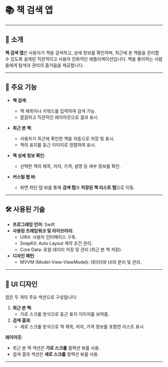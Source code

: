 # 📚 책 검색 앱

---

## 📖 소개
**책 검색 앱**은 사용자가 책을 검색하고, 상세 정보를 확인하며, 최근에 본 책들을 관리할 수 있도록 설계된 직관적이고 사용자 친화적인 애플리케이션입니다. 책을 좋아하는 사람들에게 탐색과 관리의 즐거움을 제공합니다.

---

## 🚀 주요 기능
- **책 검색**:
  - 책 제목이나 키워드를 입력하여 검색 가능.
  - 깔끔하고 직관적인 레이아웃으로 결과 표시.

- **최근 본 책**:
  - 사용자가 최근에 확인한 책을 자동으로 저장 및 표시.
  - 책의 표지를 둥근 이미지로 정렬하여 표시.

- **책 상세 정보 확인**:
  - 선택한 책의 제목, 저자, 가격, 설명 등 세부 정보를 확인.

- **커스텀 탭 바**:
  - 화면 하단 탭 바를 통해 **검색 탭**과 **저장된 책 리스트 탭**으로 이동.

---

## 🛠 사용된 기술
- **프로그래밍 언어**: Swift
- **사용된 프레임워크 및 라이브러리**:
  - UIKit: 사용자 인터페이스 구축.
  - SnapKit: Auto Layout 제약 조건 관리.
  - Core Data: 로컬 데이터 저장 및 관리 (최근 본 책 저장).
- **디자인 패턴**:
  - MVVM (Model-View-ViewModel): 데이터와 UI의 분리 및 관리.

---

## 🎨 UI 디자인
앱은 두 개의 주요 섹션으로 구성됩니다:
1. **최근 본 책**:
   - 가로 스크롤 방식으로 둥근 표지 이미지를 보여줌.
2. **검색 결과**:
   - 세로 스크롤 방식으로 책 제목, 저자, 가격 정보를 포함한 리스트 표시.

**레이아웃**:
- 최근 본 책 섹션은 **가로 스크롤** 컬렉션 뷰를 사용.
- 검색 결과 섹션은 **세로 스크롤** 컬렉션 뷰를 사용.

---
